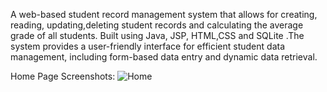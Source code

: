 A web-based student record management system that allows for creating, reading, updating,deleting student records and calculating the average grade of all students.
Built using Java, JSP, HTML,CSS and SQLite .The system provides a user-friendly interface for efficient student data management, including form-based data entry and dynamic data retrieval.

Home Page Screenshots:
![Home](https://github.com/SahilSingh-15/StudentRecordSystem/assets/155223109/d50270ff-6dfd-453d-9dd9-1c031ac42d83)

